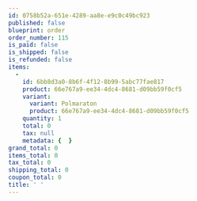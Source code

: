 ```yaml
---
id: 0758b52a-651e-4289-aa8e-e9c0c49bc923
published: false
blueprint: order
order_number: 115
is_paid: false
is_shipped: false
is_refunded: false
items:
  -
    id: 6bb8d3a0-8b6f-4f12-8b99-5abc77fae817
    product: 66e767a9-ee34-4dc4-8681-d09bb59f0cf5
    variant:
      variant: Polmaraton
      product: 66e767a9-ee34-4dc4-8681-d09bb59f0cf5
    quantity: 1
    total: 0
    tax: null
    metadata: {  }
grand_total: 0
items_total: 0
tax_total: 0
shipping_total: 0
coupon_total: 0
title: ' '
---
```

